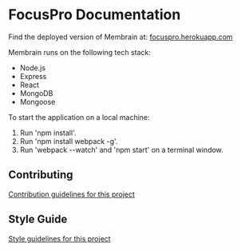 # FocusPro Documentation

Find the deployed version of Membrain at: [focuspro.herokuapp.com](http://focuspro.herokuapp.com)

Membrain runs on the following tech stack:
- Node.js
- Express
- React
- MongoDB
- Mongoose

To start the application on a local machine:

1. Run 'npm install'.
2. Run 'npm install webpack -g'.
3. Run 'webpack --watch' and 'npm start' on a terminal window.

## Contributing
[Contribution guidelines for this project](CONTRIBUTING.md)

## Style Guide
[Style guidelines for this project](STYLE-GUIDE.md)